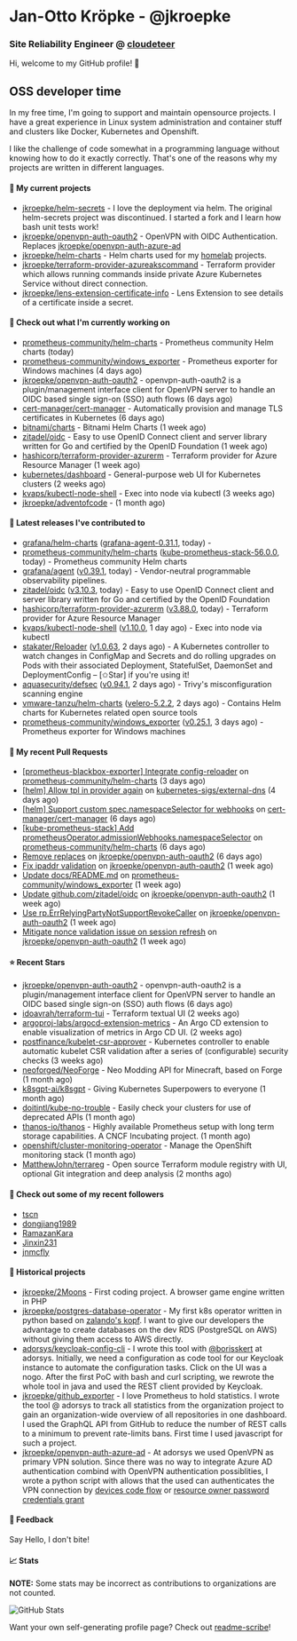 # Jan-Otto Kröpke - @jkroepke
### Site Reliability Engineer @ [cloudeteer](https://cloudeteer.de/)

Hi, welcome to my GitHub profile! 👋

## OSS developer time
In my free time, I'm going to support and maintain opensource projects. I have a great experience in Linux system administration and container stuff and clusters like Docker, Kubernetes and Openshift.

I like the challenge of code somewhat in a programming language without knowing how to do it exactly correctly. That's one of the reasons why my projects are written in different languages.

#### 🌱 My current projects
- [jkroepke/helm-secrets](https://github.com/jkroepke/helm-secrets) - I love the deployment via helm. The original helm-secrets project was discontinued. I started a fork and I learn how bash unit tests work!
- [jkroepke/openvpn-auth-oauth2](https://github.com/jkroepke/openvpn-auth-oauth2) - OpenVPN with OIDC Authentication. Replaces  [jkroepke/openvpn-auth-azure-ad](https://github.com/jkroepke/openvpn-auth-azure-ad) 
- [jkroepke/helm-charts](https://github.com/jkroepke/helm-charts) - Helm charts used for my [homelab](https://github.com/jkroepke/homelab) projects.
- [jkroepke/terraform-provider-azureakscommand](https://github.com/jkroepke/terraform-provider-azureakscommand) - Terraform provider which allows running commands inside private Azure Kubernetes Service without direct connection.
- [jkroepke/lens-extension-certificate-info](https://github.com/jkroepke/lens-extension-certificate-info) - Lens Extension to see details of a certificate inside a secret.

#### 👷 Check out what I'm currently working on

- [prometheus-community/helm-charts](https://github.com/prometheus-community/helm-charts) - Prometheus community Helm charts (today)
- [prometheus-community/windows_exporter](https://github.com/prometheus-community/windows_exporter) - Prometheus exporter for Windows machines (4 days ago)
- [jkroepke/openvpn-auth-oauth2](https://github.com/jkroepke/openvpn-auth-oauth2) - openvpn-auth-oauth2 is a plugin/management interface client for OpenVPN server to handle an OIDC based single sign-on (SSO) auth flows (6 days ago)
- [cert-manager/cert-manager](https://github.com/cert-manager/cert-manager) - Automatically provision and manage TLS certificates in Kubernetes (6 days ago)
- [bitnami/charts](https://github.com/bitnami/charts) - Bitnami Helm Charts (1 week ago)
- [zitadel/oidc](https://github.com/zitadel/oidc) - Easy to use OpenID Connect client and server library written for Go and certified by the OpenID Foundation (1 week ago)
- [hashicorp/terraform-provider-azurerm](https://github.com/hashicorp/terraform-provider-azurerm) - Terraform provider for Azure Resource Manager (1 week ago)
- [kubernetes/dashboard](https://github.com/kubernetes/dashboard) - General-purpose web UI for Kubernetes clusters (2 weeks ago)
- [kvaps/kubectl-node-shell](https://github.com/kvaps/kubectl-node-shell) - Exec into node via kubectl (3 weeks ago)
- [jkroepke/adventofcode](https://github.com/jkroepke/adventofcode) -  (1 month ago)

#### 🔭 Latest releases I've contributed to

- [grafana/helm-charts](https://github.com/grafana/helm-charts) ([grafana-agent-0.31.1](https://github.com/grafana/helm-charts/releases/tag/grafana-agent-0.31.1), today) - 
- [prometheus-community/helm-charts](https://github.com/prometheus-community/helm-charts) ([kube-prometheus-stack-56.0.0](https://github.com/prometheus-community/helm-charts/releases/tag/kube-prometheus-stack-56.0.0), today) - Prometheus community Helm charts
- [grafana/agent](https://github.com/grafana/agent) ([v0.39.1](https://github.com/grafana/agent/releases/tag/v0.39.1), today) - Vendor-neutral programmable observability pipelines.
- [zitadel/oidc](https://github.com/zitadel/oidc) ([v3.10.3](https://github.com/zitadel/oidc/releases/tag/v3.10.3), today) - Easy to use OpenID Connect client and server library written for Go and certified by the OpenID Foundation
- [hashicorp/terraform-provider-azurerm](https://github.com/hashicorp/terraform-provider-azurerm) ([v3.88.0](https://github.com/hashicorp/terraform-provider-azurerm/releases/tag/v3.88.0), today) - Terraform provider for Azure Resource Manager
- [kvaps/kubectl-node-shell](https://github.com/kvaps/kubectl-node-shell) ([v1.10.0](https://github.com/kvaps/kubectl-node-shell/releases/tag/v1.10.0), 1 day ago) - Exec into node via kubectl
- [stakater/Reloader](https://github.com/stakater/Reloader) ([v1.0.63](https://github.com/stakater/Reloader/releases/tag/v1.0.63), 2 days ago) - A Kubernetes controller to watch changes in ConfigMap and Secrets and do rolling upgrades on Pods with their associated Deployment, StatefulSet, DaemonSet and DeploymentConfig – [✩Star] if you&#39;re using it!
- [aquasecurity/defsec](https://github.com/aquasecurity/defsec) ([v0.94.1](https://github.com/aquasecurity/defsec/releases/tag/v0.94.1), 2 days ago) - Trivy&#39;s misconfiguration scanning engine
- [vmware-tanzu/helm-charts](https://github.com/vmware-tanzu/helm-charts) ([velero-5.2.2](https://github.com/vmware-tanzu/helm-charts/releases/tag/velero-5.2.2), 2 days ago) - Contains Helm charts for Kubernetes related open source tools
- [prometheus-community/windows_exporter](https://github.com/prometheus-community/windows_exporter) ([v0.25.1](https://github.com/prometheus-community/windows_exporter/releases/tag/v0.25.1), 3 days ago) - Prometheus exporter for Windows machines

#### 🔨 My recent Pull Requests

- [[prometheus-blackbox-exporter] Integrate config-reloader](https://github.com/prometheus-community/helm-charts/pull/4145) on [prometheus-community/helm-charts](https://github.com/prometheus-community/helm-charts) (3 days ago)
- [[helm] Allow tpl in provider again](https://github.com/kubernetes-sigs/external-dns/pull/4180) on [kubernetes-sigs/external-dns](https://github.com/kubernetes-sigs/external-dns) (4 days ago)
- [[helm] Support custom spec.namespaceSelector for webhooks](https://github.com/cert-manager/cert-manager/pull/6638) on [cert-manager/cert-manager](https://github.com/cert-manager/cert-manager) (6 days ago)
- [[kube-prometheus-stack] Add prometheusOperator.admissionWebhooks.namespaceSelector](https://github.com/prometheus-community/helm-charts/pull/4142) on [prometheus-community/helm-charts](https://github.com/prometheus-community/helm-charts) (6 days ago)
- [Remove replaces](https://github.com/jkroepke/openvpn-auth-oauth2/pull/124) on [jkroepke/openvpn-auth-oauth2](https://github.com/jkroepke/openvpn-auth-oauth2) (6 days ago)
- [Fix ipaddr validation](https://github.com/jkroepke/openvpn-auth-oauth2/pull/122) on [jkroepke/openvpn-auth-oauth2](https://github.com/jkroepke/openvpn-auth-oauth2) (1 week ago)
- [Update docs/README.md](https://github.com/prometheus-community/windows_exporter/pull/1380) on [prometheus-community/windows_exporter](https://github.com/prometheus-community/windows_exporter) (1 week ago)
- [Update github.com/zitadel/oidc](https://github.com/jkroepke/openvpn-auth-oauth2/pull/120) on [jkroepke/openvpn-auth-oauth2](https://github.com/jkroepke/openvpn-auth-oauth2) (1 week ago)
- [Use rp.ErrRelyingPartyNotSupportRevokeCaller](https://github.com/jkroepke/openvpn-auth-oauth2/pull/119) on [jkroepke/openvpn-auth-oauth2](https://github.com/jkroepke/openvpn-auth-oauth2) (1 week ago)
- [Mitigate nonce validation issue on session refresh](https://github.com/jkroepke/openvpn-auth-oauth2/pull/117) on [jkroepke/openvpn-auth-oauth2](https://github.com/jkroepke/openvpn-auth-oauth2) (1 week ago)

#### ⭐ Recent Stars

- [jkroepke/openvpn-auth-oauth2](https://github.com/jkroepke/openvpn-auth-oauth2) - openvpn-auth-oauth2 is a plugin/management interface client for OpenVPN server to handle an OIDC based single sign-on (SSO) auth flows (6 days ago)
- [idoavrah/terraform-tui](https://github.com/idoavrah/terraform-tui) - Terraform textual UI (2 weeks ago)
- [argoproj-labs/argocd-extension-metrics](https://github.com/argoproj-labs/argocd-extension-metrics) - An Argo CD extension to enable visualization of metrics in Argo CD UI. (2 weeks ago)
- [postfinance/kubelet-csr-approver](https://github.com/postfinance/kubelet-csr-approver) - Kubernetes controller to enable automatic kubelet CSR validation after a series of (configurable) security checks (3 weeks ago)
- [neoforged/NeoForge](https://github.com/neoforged/NeoForge) - Neo Modding API for Minecraft, based on Forge (1 month ago)
- [k8sgpt-ai/k8sgpt](https://github.com/k8sgpt-ai/k8sgpt) - Giving Kubernetes Superpowers to everyone (1 month ago)
- [doitintl/kube-no-trouble](https://github.com/doitintl/kube-no-trouble) - Easily check your clusters for use of deprecated APIs (1 month ago)
- [thanos-io/thanos](https://github.com/thanos-io/thanos) - Highly available Prometheus setup with long term storage capabilities. A CNCF Incubating project. (1 month ago)
- [openshift/cluster-monitoring-operator](https://github.com/openshift/cluster-monitoring-operator) - Manage the OpenShift monitoring stack (1 month ago)
- [MatthewJohn/terrareg](https://github.com/MatthewJohn/terrareg) - Open source Terraform module registry with UI, optional Git integration and deep analysis (2 months ago)

#### 👯 Check out some of my recent followers

- [tscn](https://github.com/tscn)
- [dongjiang1989](https://github.com/dongjiang1989)
- [RamazanKara](https://github.com/RamazanKara)
- [Jinxin231](https://github.com/Jinxin231)
- [jnmcfly](https://github.com/jnmcfly)

#### 📜 Historical projects
- [jkroepke/2Moons](https://github.com/jkroepke/2Moons) - First coding project. A browser game engine written in PHP
- [jkroepke/postgres-database-operator](https://github.com/jkroepke/postgres-database-operator) - My first k8s operator written in python based on [zalando's kopf](https://github.com/zalando-incubator/kopf). I want to give our developers the advantage to create databases on the dev RDS (PostgreSQL on AWS) without giving them access to AWS directly.
- [adorsys/keycloak-config-cli](https://github.com/adorsys/keycloak-config-cli) - I wrote this tool with [@borisskert](https://github.com/borisskert) at adorsys. Initially, we need a configuration as code tool for our Keycloak instance to automate the configuration tasks. Click on the UI was a nogo. After the first PoC with bash and curl scripting, we rewrote the whole tool in java and used the REST client provided by Keycloak.
- [jkroepke/github_exporter](https://github.com/jkroepke/github_exporter) - I love Prometheus to hold statistics. I wrote the tool @ adorsys to track all statistics from the organization project to gain an organization-wide overview of all repositories in one dashboard. I used the GraphQL API from GitHub to reduce the number of REST calls to a minimum to prevent rate-limits bans. First time I used javascript for such a project.
- [jkroepke/openvpn-auth-azure-ad](https://github.com/jkroepke/openvpn-auth-azure-ad) - At adorsys we used OpenVPN as primary VPN solution. Since there was no way to integrate Azure AD authentication combind with OpenVPN authentication possiblities, I wrote a python script with allows that the used can authenticates the VPN connection by [devices code flow](https://docs.microsoft.com/en-us/azure/active-directory/develop/v2-oauth2-device-code) or [resource owner password credentials grant](https://docs.microsoft.com/en-us/azure/active-directory/develop/v2-oauth-ropc)

#### 💬 Feedback

Say Hello, I don't bite!

#### 📈 Stats

**NOTE:** Some stats may be incorrect as contributions to organizations
are not counted.

![GitHub Stats](https://github-readme-stats.vercel.app/api?username=jkroepke&count_private=false&theme=tokyonight&show_icons=true)

Want your own self-generating profile page? Check out [readme-scribe](https://github.com/muesli/readme-scribe)!
